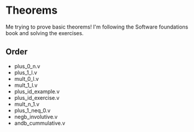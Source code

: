 # Theorems
Me trying to prove basic theorems! I'm following the Software foundations book and solving the exercises.

## Order
* plus_0_n.v
* plus_1_l.v
* mult_0_l.v
* mult_1_l.v
* plus_id_example.v
* plus_id_exercise.v
* mult_n_1.v
* plus_1_neq_0.v
* negb_involutive.v
* andb_cummulative.v
